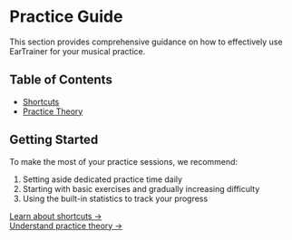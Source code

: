 # Practice Guide

This section provides comprehensive guidance on how to effectively use EarTrainer for your musical practice.

## Table of Contents
- [Shortcuts](#shortcuts)
- [Practice Theory](#practice-theory)

## Getting Started
To make the most of your practice sessions, we recommend:
1. Setting aside dedicated practice time daily
2. Starting with basic exercises and gradually increasing difficulty
3. Using the built-in statistics to track your progress

[Learn about shortcuts →](shortcuts.md)  
[Understand practice theory →](practice-theory.md)
